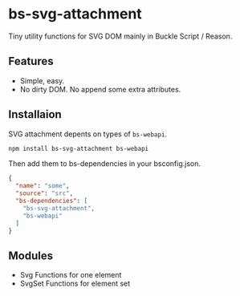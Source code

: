 # bs-svg-attachment

Tiny utility functions for SVG DOM mainly in Buckle Script / Reason.

## Features

- Simple, easy.
- No dirty DOM. No append some extra attributes.

## Installaion

SVG attachment depents on types of `bs-webapi`.

```bash
npm install bs-svg-attachment bs-webapi
```

Then add them to bs-dependencies in your bsconfig.json.

```json
{
  "name": "some",
  "source": "src",
  "bs-dependencies": [
    "bs-svg-attachment",
    "bs-webapi"
  ]
}
```

## Modules

- Svg
  Functions for one element
- SvgSet
  Functions for element set
